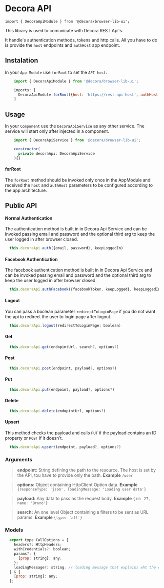 # Decora API

`import { DecoraApiModule } from '@decora/browser-lib-ui';`

This library is used to comunicate with Decora REST Api's.

It handle's authentication methods, tokens and http calls. All you have to do is provide the `host` endpoints and `authHost` app endpoint.

## Instalation

In your `App Module` use `forRoot` to set the `API host`:

```javascript
    import { DecoraApiModule } from '@decora/browser-lib-ui';

    imports: [
      DecoraApiModule.forRoot({host: 'https://rest-api-host', authHost: 'http://auth-app-host'}),
    ]
```

## Usage

In your `Component` use the `DecoraApiService` as any other service. The service will start only after injected in a component.

```javascript
    import { DecoraApiService } from '@decora/browser-lib-ui';

    constructor(
      private decoraApi: DecoraApiService
    ){}
```

#### forRoot
The `forRoot` method should be invoked only once in the AppModule and received the `host` and `authHost` parameters to be configured according to the app architecture.

## Public API

#### Normal Authentication
The authentication method is built in in Decora Api Service and can be invoked passing email and password and the optional third arg to keep the user logged in after browser closed.

```javascript
  this.decoraApi.auth({email, password}, keepLoggedIn)
```


#### Facebook Authentication
The facebook authentication method is built in in Decora Api Service and can be invoked passing email and password and the optional third arg to keep the user logged in after browser closed.

```javascript
  this.decoraApi.authFacebook({facebookToken, keepLogged}, keepLoggedIn)
```

#### Logout
You can pass a boolean parameter `redirectToLoginPage` if you do not want the api to redirect the user to login page after logout.

```javascript
  this.decoraApi.logout(redirectToLoginPage: boolean)
```

#### Get
```javascript
  this.decoraApi.get(endopintUrl, search?, options?)
```

#### Post
```javascript
  this.decoraApi.post(endpoint, payload?, options?)
```

#### Put
```javascript
  this.decoraApi.put(endpoint, payload?, options?)
```

#### Delete
```javascript
  this.decoraApi.delete(endopintUrl, options?)
```

#### Upsert
This method checks the payload and calls `PUT` if the payload contains an ID property or `POST` if it doesn't.

```javascript
  this.decoraApi.upsert(endpoint, payload?, options?)
```


### Arguments
> **endpoint:** String defining the path to the resource. The host is set by the API, tou have to provide only the path. **Example** `/user`

> **options:** Object containing HttpClient Option data. **Example** `{responseType: 'json', loadingMessage: 'Loading user data'}`

> **payload:** Any data to pass as the request body. **Example** `{id: 27, name: 'Bruno'}`

> **search:** An one level Object containing a filters to be sent as URL params. **Example** `{type: 'all'}`


### Models

```javascript
  export type CallOptions = {
    headers?: HttpHeaders;
    withCredentials?: boolean;
    params?: {
      [prop: string]: any;
    };
    loadingMessage?: string; // loading message that explains wht the call is responsible for
  } & {
    [prop: string]: any;
  };
```
